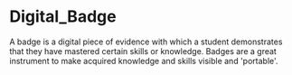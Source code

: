 # Digital_Badge
A badge is a digital piece of evidence with which a student demonstrates that they have mastered certain skills or knowledge. Badges are a great instrument to make acquired knowledge and skills visible and 'portable'.
